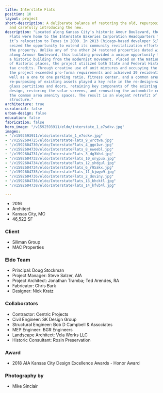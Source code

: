 ```yaml
---
title: Interstate Flats
position: 10
layout: project
short-description: A deliberate balance of restoring the old, repurposing the obsolete,
  and carefully introducing the new.
description: "Located along Kansas City’s historic Amour Boulevard, the Interstate
  Flats were home to the Interstate Bakeries Corporation Headquarters from 1952 until
  it’s relocation to Texas in 2009. In 2013 Chicago-based developer Siliman Group
  seized the opportunity to extend its community revitalization efforts and purchased
  the property. Unlike any of the other 24 restored properties dated within the 1920s
  along Armour Boulevard, this building provided a unique opportunity to retrofit
  a historic building from the modernist movement. Placed on the National Register
  of Historic places, the project utilized both State and Federal Historic Preservation
  tax credits. Through creative use of unit mixtures and occupying the lower level,
  the project exceeded pro-forma requirements and achieved 39 residential units, as
  well as a one to one parking ratio, fitness center, and a common area lounge. \n\nInnovative
  re-purposing of existing assets played a key role in the re-design—salvaging vintage
  glass partitions and doors, retaining key components of the existing light fixture
  design, restoring the solar screens, and renovating the automobile courtyard into
  the common area amenity spaces. The result is an elegant retrofit of a modernist
  structure."
architecture: true
curatorial: false
urban-design: false
education: false
fabrication: false
hero_image: "/v1592593911/eldo/interstate_1_e7sdkv.jpg"
images:
- "/v1592593911/eldo/interstate_1_e7sdkv.jpg"
- "/v1592604725/eldo/InterstateFlats_9_wrctwa.jpg"
- "/v1592604730/eldo/InterstateFlats_4_ggo1wr.jpg"
- "/v1592604730/eldo/InterstateFlats_8_eweebl.jpg"
- "/v1592604731/eldo/InterstateFlats_3_dg3khd.jpg"
- "/v1592604732/eldo/InterstateFlats_10_onypuo.jpg"
- "/v1592604734/eldo/InterstateFlats_12_yhdgul.jpg"
- "/v1592604734/eldo/InterstateFlats_6_r95akx.jpg"
- "/v1592604735/eldo/InterstateFlats_11_kjwgw9.jpg"
- "/v1592604736/eldo/InterstateFlats_2_doviny.jpg"
- "/v1592604736/eldo/InterstateFlats_13_bhcktl.jpg"
- "/v1592604738/eldo/InterstateFlats_14_kfvb4l.jpg"

---
```

- 2016
- Architect
- Kansas City, MO
- 46,522 SF

### Client
- Siliman Group
- MAC Properties

### Eldo Team
- Principal: Doug Stockman
- Project Manager: Steve Salzer, AIA
- Project Architect: Jonathan Tramba; Ted Arendes, RA
- Fabricator: Chris Burk
- Designer: Nick Kratz

### Collaborators
- Contractor: Centric Projects
- Civil Engineer: SK Design Group
- Structural Engineer: Bob D Campbell & Associates
- MEP Engineer: BGR Engineers
- Landscape Architect: Vela Works LLC
- Historic Consultant: Rosin Preservation

### Award
- 2018 AIA Kansas City Design Excellence Awards - Honor Award

### Photography by
- Mike Sinclair